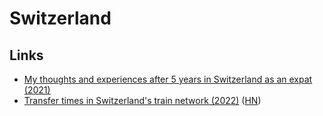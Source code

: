 # Switzerland

## Links

- [My thoughts and experiences after 5 years in Switzerland as an expat (2021)](https://www.reddit.com/r/Switzerland/comments/krlslk/my_thoughts_and_experiences_after_5_years_in/)
- [Transfer times in Switzerland's train network (2022)](https://www.jokteur.com/a/integrated-timetable-switzerland/) ([HN](https://news.ycombinator.com/item?id=31807913))
